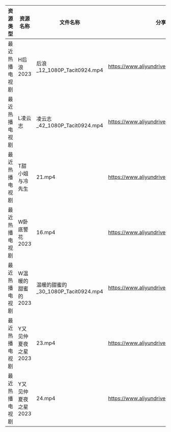 | 资源类型    | 资源名称         | 文件名称                          | 分享链接                                      | 更新时间       |
| ------- | ------------ | ----------------------------- | ----------------------------------------- | ---------- |
| 最近热播电视剧 | H后浪2023      | 后浪_12_1080P_Tacit0924.mp4     | https://www.aliyundrive.com/s/Ez3GKYEjsy9 | 2023-05-21 |
| 最近热播电视剧 | L凌云志         | 凌云志_42_1080P_Tacit0924.mp4    | https://www.aliyundrive.com/s/FEVCQhpEYaC | 2023-05-21 |
| 最近热播电视剧 | T甜小姐与冷先生     | 21.mp4                        | https://www.aliyundrive.com/s/2nMQp859Cmw | 2023-05-21 |
| 最近热播电视剧 | W卧底警花2023    | 16.mp4                        | https://www.aliyundrive.com/s/AyAZwmJfSyh | 2023-05-21 |
| 最近热播电视剧 | W温暖的甜蜜的2023  | 温暖的甜蜜的_30_1080P_Tacit0924.mp4 | https://www.aliyundrive.com/s/jwz9SCbEiy3 | 2023-05-21 |
| 最近热播电视剧 | Y又见仲夏夜之星2023 | 23.mp4                        | https://www.aliyundrive.com/s/WU4uLguRY5Y | 2023-05-21 |
| 最近热播电视剧 | Y又见仲夏夜之星2023 | 24.mp4                        | https://www.aliyundrive.com/s/WU4uLguRY5Y | 2023-05-21 |
